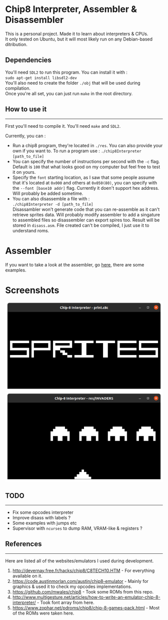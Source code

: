 # Chip8 Interpreter, Assembler & Disassembler
This is a personal project. Made it to learn about interpreters & CPUs.  
It only tested on Ubuntu, but it will most likely run on any Debian-based ditribution.

## Dependencies
You'll need `SDL2` to run this program. You can install it with :  
`sudo apt-get install libsdl2-dev`  
You'll also need to create the folder `./obj` that will be used during compilation.  
Once you're all set, you can just run `make` in the root directory.


## How to use it
___
First you'll need to compile it. You'll need `make` and `SDL2`.  
  
Currently, you can :  
- Run a chip8 program, they're located in `./res`. You can also provide your own if you want to. To run a program use : `./chip8Interpreter [path_to_file]`  
- You can specify the number of instructions per second with the `-c` flag. Default is `100` that what looks good on my computer but feel free to test it on yours.
- Specify the `font` starting location, as I saw that some people assume that it's located at `0x000` and others at `0x050(80)`, you can specify with the `--font [base10 addr]` flag. Currently it doen't support hex address. Will probably be added sometime.
- You can also disassemble a file with :  
`./chip8Interpreter -d [path_to_file]`   
Disassambler won't generate code that you can re-assemble as it can't retrieve sprites data. Will probably modify assembler to add a singature to assembled files so disassembler can export spires too.
Result will be stored in `disass.asm`. File created can't be compiled, I just use it to understand roms.

# Assembler

If you want to take a look at the assembler, go [here](./assembler), there are some examples.

# Screenshots
![sprites](./res/doc/sprites.png)
![invaders](./res/doc/invaders.png)

## TODO
---
- Fix some opcodes interpreter
- Improve disass with labels ?
- Some examples with jumps etc
- Supervisor with `ncurses` to dump RAM, VRAM-like & registers ?

## References
---
Here are listed all of the websites/emulators I used during development.  
1. http://devernay.free.fr/hacks/chip8/C8TECH10.HTM - For everything available on it.
2. https://code.austinmorlan.com/austin/chip8-emulator - Mainly for graphics & used it to check my opcodes implementations.
3. https://github.com/mwales/chip8 - Took some ROMs from this repo.
4. http://www.multigesture.net/articles/how-to-write-an-emulator-chip-8-interpreter/ - Took font array from here.
5. https://www.zophar.net/pdroms/chip8/chip-8-games-pack.html - Most of the ROMs were taken here.
